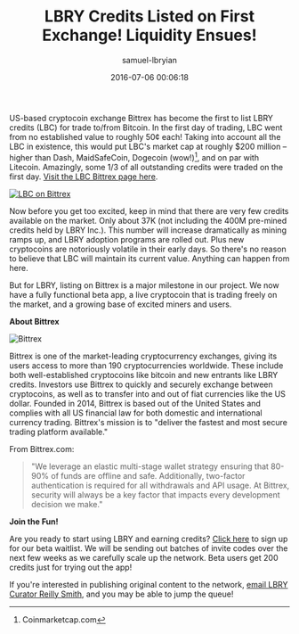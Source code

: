 ﻿---
author: samuel-lbryian
title: 'LBRY Credits Listed on First Exchange! Liquidity Ensues!'
date: '2016-07-06 00:06:18'
---

US-based cryptocoin exchange Bittrex has become the first to list LBRY credits (LBC) for trade to/from Bitcoin. In the first day of trading, LBC went from no established value to roughly 50¢ each! Taking into account all the LBC in existence, this would put LBC's market cap at roughly $200 million – higher than Dash, MaidSafeCoin, Dogecoin (wow!)[^1], and on par with Litecoin. Amazingly, some 1/3 of all outstanding credits were traded on the first day. [Visit the LBC Bittrex page here](https://www.bittrex.com/Market/Index?MarketName=BTC-LBC).

[![LBC on Bittrex](/img/lbryonbittrex.png)](https://bittrex.com/Market/Index?MarketName=BTC-LBC)

Now before you get too excited, keep in mind that there are very few credits available on the market. Only about 37K (not including the 400M pre-mined credits held by LBRY Inc.). This number will increase dramatically as mining ramps up, and LBRY adoption programs are rolled out. Plus new cryptocoins are notoriously volatile in their early days. So there's no reason to believe that LBC will maintain its current value. Anything can happen from here.

But for LBRY, listing on Bittrex is a major milestone in our project. We now have a fully functional beta app, a live cryptocoin that is trading freely on the market, and a growing base of excited miners and users.

**About Bittrex**

![Bittrex](/img/bittrexlogo.png)

Bittrex is one of the market-leading cryptocurrency exchanges, giving its users access to more than 190 cryptocurrencies worldwide. These include both well-established cryptocoins like bitcoin and new entrants like LBRY credits. Investors use Bittrex to quickly and securely exchange between cryptocoins, as well as to transfer into and out of fiat currencies like the US dollar. Founded in 2014, Bittrex is based out of the United States and complies with all US financial law for both domestic and international currency trading. Bittrex's mission is to "deliver the fastest and most secure trading platform available."

From Bittrex.com:

> "We leverage an elastic multi-stage wallet strategy ensuring that 80-90% of funds are offline and safe. Additionally, two-factor authentication is required for all withdrawals and API usage. At Bittrex, security will always be a key factor that impacts every development decision we make."

**Join the Fun!**

Are you ready to start using LBRY and earning credits? [Click here](https://lbry.io/get) to sign up for our beta waitlist. We will be sending out batches of invite codes over the next few weeks as we carefully scale up the network. Beta users get 200 credits just for trying out the app!

If you're interested in publishing original content to the network, [email LBRY Curator Reilly Smith](mailto:reilly@lbry.io), and you may be able to jump the queue!

[^1]: Coinmarketcap.com
